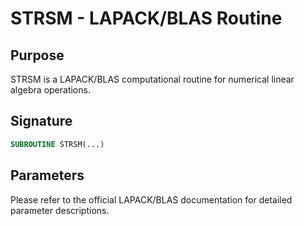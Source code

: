 # STRSM - LAPACK/BLAS Routine

## Purpose

STRSM is a LAPACK/BLAS computational routine for numerical linear algebra operations.

## Signature

```fortran
SUBROUTINE STRSM(...)
```

## Parameters

Please refer to the official LAPACK/BLAS documentation for detailed parameter descriptions.

